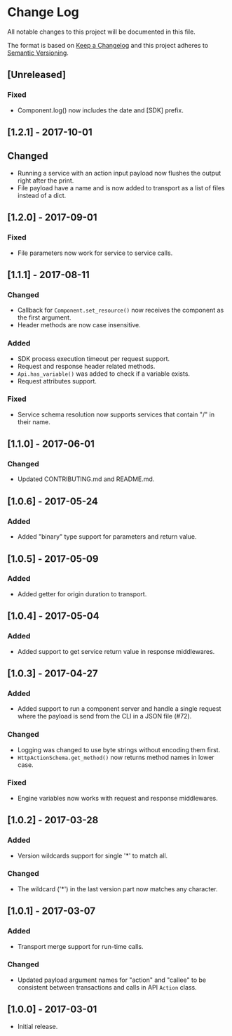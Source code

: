 # Change Log
All notable changes to this project will be documented in this file.

The format is based on [Keep a Changelog](http://keepachangelog.com/)
and this project adheres to [Semantic Versioning](http://semver.org/).

## [Unreleased]
### Fixed
- Component.log() now includes the date and [SDK] prefix.

## [1.2.1] - 2017-10-01
## Changed
- Running a service with an action input payload now flushes the output
  right after the print.
- File payload have a name and is now added to transport as a list of
  files instead of a dict.

## [1.2.0] - 2017-09-01
### Fixed
- File parameters now work for service to service calls.

## [1.1.1] - 2017-08-11
### Changed
- Callback for `Component.set_resource()` now receives the component as
  the first argument.
- Header methods are now case insensitive.

### Added
- SDK process execution timeout per request support.
- Request and response header related methods.
- `Api.has_variable()` was added to check if a variable exists.
- Request attributes support.

### Fixed
- Service schema resolution now supports services that contain
  "/" in their name.

## [1.1.0] - 2017-06-01
### Changed
- Updated CONTRIBUTING.md and README.md.

## [1.0.6] - 2017-05-24
### Added
- Added "binary" type support for parameters and return value.

## [1.0.5] - 2017-05-09
### Added
- Added getter for origin duration to transport.

## [1.0.4] - 2017-05-04
### Added
- Added support to get service return value in response middlewares.

## [1.0.3] - 2017-04-27
### Added
- Added support to run a component server and handle a single request
  where the payload is send from the CLI in a JSON file (#72).

### Changed
- Logging was changed to use byte strings without encoding them first.
- `HttpActionSchema.get_method()` now returns method names in lower case.

### Fixed
- Engine variables now works with request and response middlewares.

## [1.0.2] - 2017-03-28
### Added
- Version wildcards support for single '*' to match all.

### Changed
- The wildcard ('*') in the last version part now matches any character.

## [1.0.1] - 2017-03-07
### Added
- Transport merge support for run-time calls.

### Changed
- Updated payload argument names for "action" and "callee" to be consistent
  between transactions and calls in API `Action` class.

## [1.0.0] - 2017-03-01
- Initial release.
